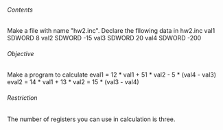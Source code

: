 ###### Contents
Make a file with name "hw2.inc". Declare the fllowing data in hw2.inc
    val1 SDWORD 8
    val2 SDWORD -15
    val3 SDWORD 20
    val4 SDWORD -200

###### Objective
Make a program to calculate
  eval1 = 12 * val1 + 51 * val2 - 5 * (val4 - val3)
  eval2 = 14 * val1 + 13 * val2 = 15 * (val3 - val4)
###### Restriction
The number of registers you can use in calculation is three.
